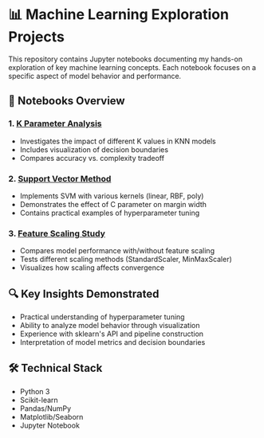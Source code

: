 # 📊 Machine Learning Exploration Projects

This repository contains Jupyter notebooks documenting my hands-on exploration of key machine learning concepts. Each notebook focuses on a specific aspect of model behavior and performance.

## 🧠 Notebooks Overview

### 1. [K Parameter Analysis](K_parameter.ipynb)
- Investigates the impact of different K values in KNN models
- Includes visualization of decision boundaries
- Compares accuracy vs. complexity tradeoff

### 2. [Support Vector Method](Support_vector_method.ipynb)
- Implements SVM with various kernels (linear, RBF, poly)
- Demonstrates the effect of C parameter on margin width
- Contains practical examples of hyperparameter tuning

### 3. [Feature Scaling Study](how_does_scale_affect.ipynb)
- Compares model performance with/without feature scaling
- Tests different scaling methods (StandardScaler, MinMaxScaler)
- Visualizes how scaling affects convergence

## 🔍 Key Insights Demonstrated
- Practical understanding of hyperparameter tuning
- Ability to analyze model behavior through visualization
- Experience with sklearn's API and pipeline construction
- Interpretation of model metrics and decision boundaries

## 🛠️ Technical Stack
- Python 3
- Scikit-learn
- Pandas/NumPy
- Matplotlib/Seaborn
- Jupyter Notebook
